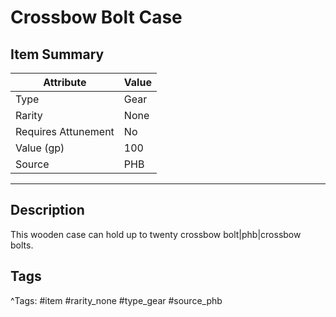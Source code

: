 # Crossbow Bolt Case

## Item Summary

| Attribute            | Value                        |
|----------------------|------------------------------|
| Type                 | Gear |
| Rarity               | None             |
| Requires Attunement  | No                |
| Value (gp)           | 100    |
| Source               | PHB |

---

## Description

This wooden case can hold up to twenty crossbow bolt|phb|crossbow bolts.

## Tags

^Tags: #item #rarity_none #type_gear #source_phb